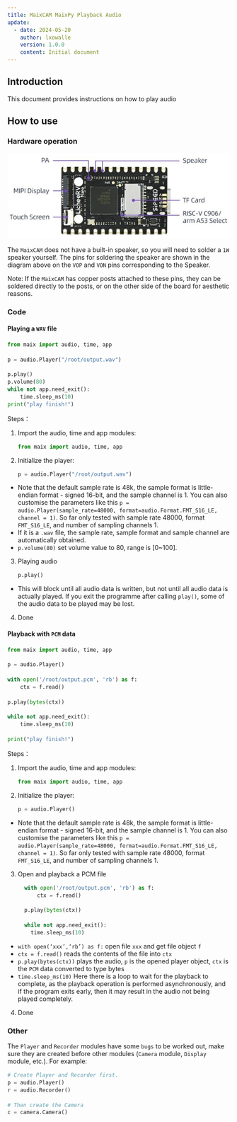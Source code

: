 ```yaml
---
title: MaixCAM MaixPy Playback Audio
update:
  - date: 2024-05-20
    author: lxowalle
    version: 1.0.0
    content: Initial document
---
```


## Introduction

This document provides instructions on how to play audio


## How to use

### Hardware operation

![image-20240520134637905](../../../static/image/maixcam_hardware_back.png)

The `MaixCAM` does not have a built-in speaker, so you will need to solder a `1W` speaker yourself. The pins for soldering the speaker are shown in the diagram above on the `VOP` and `VON` pins corresponding to the Speaker.

Note: If the `MaixCAM` has copper posts attached to these pins, they can be soldered directly to the posts, or on the other side of the board for aesthetic reasons.

### Code

#### Playing a `WAV` file

```python
from maix import audio, time, app

p = audio.Player("/root/output.wav")

p.play()
p.volume(80)
while not app.need_exit():
    time.sleep_ms(10)
print("play finish!")
```

Steps：


1. Import the audio, time and app modules:

   ```python
   from maix import audio, time, app
   ```

2. Initialize the player:

   ```python
   p = audio.Player("/root/output.wav")
   ```
  - Note that the default sample rate is 48k, the sample format is little-endian format - signed 16-bit, and the sample channel is 1. You can also customise the parameters like this `p = audio.Player(sample_rate=48000, format=audio.Format.FMT_S16_LE, channel = 1)`. So far only tested with sample rate 48000, format `FMT_S16_LE`, and number of sampling channels 1.
  - If it is a `.wav` file, the sample rate, sample format and sample channel are automatically obtained.
  - `p.volume(80)` set volume value to 80, range is [0~100].

3. Playing audio

   ```python
   p.play()
   ```

  - This will block until all audio data is written, but not until all audio data is actually played. If you exit the programme after calling `play()`, some of the audio data to be played may be lost.

4. Done


#### Playback with `PCM` data

```python
from maix import audio, time, app

p = audio.Player()

with open('/root/output.pcm', 'rb') as f:
    ctx = f.read()

p.play(bytes(ctx))

while not app.need_exit():
    time.sleep_ms(10)

print("play finish!")
```

Steps：


1. Import the audio, time and app modules:

   ```python
   from maix import audio, time, app
   ```

2. Initialize the player:

   ```python
   p = audio.Player()
   ```
  - Note that the default sample rate is 48k, the sample format is little-endian format - signed 16-bit, and the sample channel is 1. You can also customise the parameters like this `p = audio.Player(sample_rate=48000, format=audio.Format.FMT_S16_LE, channel = 1)`. So far only tested with sample rate 48000, format `FMT_S16_LE`, and number of sampling channels 1.

3. Open and playback a PCM file

   ```python
     with open('/root/output.pcm', 'rb') as f:
         ctx = f.read()
   
     p.play(bytes(ctx))
   
     while not app.need_exit():
       time.sleep_ms(10)
   ```

  - `with open(‘xxx’,‘rb’) as f:` open file `xxx` and get file object `f`
  - `ctx = f.read()` reads the contents of the file into `ctx`
  - `p.play(bytes(ctx))` plays the audio, `p` is the opened player object, `ctx` is the `PCM` data converted to type bytes
  - `time.sleep_ms(10)` Here there is a loop to wait for the playback to complete, as the playback operation is performed asynchronously, and if the program exits early, then it may result in the audio not being played completely.

4. Done

### Other

The `Player` and `Recorder` modules have some `bugs` to be worked out, make sure they are created before other modules (`Camera` module, `Display` module, etc.). For example:

```python
# Create Player and Recorder first.
p = audio.Player()
r = audio.Recorder()

# Then create the Camera
c = camera.Camera()
```
